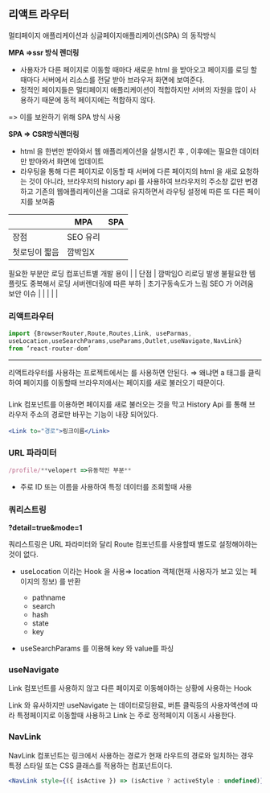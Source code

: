 ## 리액트 라우터

멀티페이지 애플리케이션과 싱글페이지애플리케이션(SPA) 의 동작방식

**MPA ⇒ssr 방식 렌더링**

- 사용자가 다른 페이지로 이동할 때마다 새로운 html 을 받아오고 페이지를 로딩 할 때마다 서버에서 리소스를 전달 받아 브라우저 화면에 보여준다.
- 정적인 페이지들은 멀티페이지 애플리케이션이 적합하지만 서버의 자원을 많이 사용하기 때문에 동적 페이지에는 적합하지 않다.

=> 이를 보완하기 위해 SPA 방식 사용

**SPA ⇒ CSR방식렌더링**

- html 을 한번만 받아와서 웹 애플리케이션을 실행시킨 후 , 이후에는 필요한 데이터만 받아와서 화면에 업데이트
- 라우팅을 통해 다른 페이지로 이동할 때 서버에 다른 페이지의 html 을 새로 요청하는 것이 아니라, 브라우저의 history api 를 사용하여 브라우저의 주소창 값만 변경하고 기존의 웹애플리케이션을 그대로 유지하면서 라우팅 설정에 따른 또 다른 페이지를 보여줌

|               | MPA      | SPA |
| ------------- | -------- | --- |
| 장점          | SEO 유리 |
| 첫로딩이 짧음 | 깜박임X  |

필요한 부분만 로딩
컴포넌트별 개발 용이 |
| 단점 | 깜박임O
리로딩 발생
불필요한 템플릿도 중복해서 로딩
서버렌더링에 따른 부하 | 초기구동속도가 느림
SEO 가 어려움
보안 이슈 |
| | | |

### 리액트라우터

```jsx
import {BrowserRouter,Route,Routes,Link, useParmas,
useLocation,useSearchParams,useParams,Outlet,useNavigate,NavLink}
from ‘react-router-dom’
```

---

리액트라우터를 사용하는 프로젝트에서는 <a> 를 사용하면 안된다. ⇒ 왜냐면 a 태그를 클릭하여 페이지를 이동할때 브라우저에서는 페이지를 새로 불러오기 때문이다.

### <Link>

Link 컴포넌트를 이용하면 페이지를 새로 불러오는 것을 막고 History Api 를 통해 브라우저 주소의 경로만 바꾸는 기능이 내장 되어있다.

```jsx
<Link to="경로">링크이름</Link>
```

### URL 파라미터

```jsx
/profile/**velopert =>유동적인 부분**
```

- 주로 ID 또는 이름을 사용하여 특정 데이터를 조회할때 사용

### 쿼리스트링

**?detail=true&mode=1**

쿼리스트링은 URL 파라미터와 달리 Route 컴포넌트를 사용할때 별도로 설정해야하는 것이 없다.

- useLocation 이라는 Hook 을 사용⇒ location 객체(현재 사용자가 보고 있는 페이지의 정보) 를 반환

  - pathname
  - search
  - hash
  - state
  - key

- useSearchParams 를 이용해 key 와 value를 파싱

### useNavigate

Link 컴포넌트를 사용하지 않고 다른 페이지로 이동해야하는 상황에 사용하는 Hook

Link 와 유사하지만 useNavigate 는 데이터로딩완료, 버튼 클릭등의 사용자액션에 따라 특정페이지로 이동할때 사용하고 Link 는 주로 정적페이지 이동시 사용한다.

### NavLink

NavLink 컴포넌트는 링크에서 사용하는 경로가 현재 라우트의 경로와 일치하는 경우 특정 스타일 또는 CSS 클래스를 적용하는 컴포넌트이다.

```jsx
<NavLink style={({ isActive }) => (isActive ? activeStyle : undefined)} />
```
